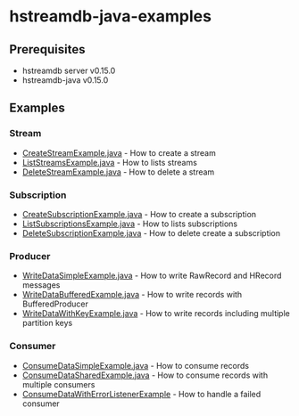 # hstreamdb-java-examples

## Prerequisites

- hstreamdb server v0.15.0
- hstreamdb-java v0.15.0

## Examples

### Stream
- [CreateStreamExample.java](app/src/main/java/docs/code/examples/CreateStreamExample.java) - How to create a stream
- [ListStreamsExample.java](app/src/main/java/docs/code/examples/ListStreamsExample.java) - How to lists streams
- [DeleteStreamExample.java](app/src/main/java/docs/code/examples/DeleteStreamExample.java) - How to delete a stream

### Subscription
- [CreateSubscriptionExample.java](app/src/main/java/docs/code/examples/CreateSubscriptionExample.java) - How to create a subscription
- [ListSubscriptionsExample.java](app/src/main/java/docs/code/examples/ListSubscriptionsExample.java) - How to lists subscriptions
- [DeleteSubscriptionExample.java](app/src/main/java/docs/code/examples/DeleteSubscriptionExample.java) - How to delete create a subscription


### Producer
- [WriteDataSimpleExample.java](app/src/main/java/docs/code/examples/WriteDataSimpleExample.java) - How to write RawRecord and HRecord messages
- [WriteDataBufferedExample.java](app/src/main/java/docs/code/examples/WriteDataBufferedExample.java) - How to write records with BufferedProducer
- [WriteDataWithKeyExample.java](app/src/main/java/docs/code/examples/WriteDataWithKeyExample.java) - How to write records including multiple partition keys


### Consumer
- [ConsumeDataSimpleExample.java](app/src/main/java/docs/code/examples/ConsumeDataSimpleExample.java) - How to consume records
- [ConsumeDataSharedExample.java](app/src/main/java/docs/code/examples/ConsumeDataSharedExample.java) - How to consume records with multiple consumers
- [ConsumeDataWithErrorListenerExample](app/src/main/java/docs/code/examples/ConsumeDataWithErrorListenerExample.java) - How to handle a failed consumer
